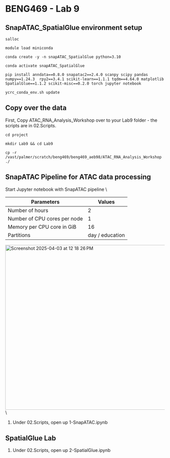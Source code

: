 # BENG469 - Lab 9 

## SnapATAC_SpatialGlue environment setup 

```
salloc
```
```
module load miniconda
```
```
conda create -y -n snapATAC_SpatialGlue python=3.10
```
```
conda activate snapATAC_SpatialGlue
```
```
pip install anndata==0.8.0 snapatac2==2.4.0 scanpy scipy pandas numpy==1.24.3  rpy2==3.4.1 scikit-learn==1.1.1 tqdm==4.64.0 matplotlib SpatialGlue==1.1.2 scikit-misc==0.2.0 torch jupyter notebook
```
```
ycrc_conda_env.sh update
```






## Copy over the data 
First, Copy ATAC_RNA_Analysis_Workshop over to your Lab9 folder - the scripts are in 02.Scripts. 
```
cd project
```
```
mkdir Lab9 && cd Lab9
```
```
cp -r /vast/palmer/scratch/beng469/beng469_aeb98/ATAC_RNA_Analysis_Workshop ./
```

## SnapATAC Pipeline for ATAC data processing 
Start Jupyter notebook with SnapATAC pipeline \

| **Parameters**      | **Values** |
| ----------- | ----------- |
| Number of hours   | 2        |
| Number of CPU cores per node   | 1        |
| Memory per CPU core in GiB   | 16       |
| Partitions   |  day / education     |

<img width="520" alt="Screenshot 2025-04-03 at 12 18 26 PM" src="https://github.com/user-attachments/assets/38393b34-5cfc-43b4-a54c-ba735afe742d" /> \

1. Under 02.Scripts, open up 1-SnapATAC.ipynb


## SpatialGlue Lab 
1. Under 02.Scripts, open up 2-SpatialGlue.ipynb


